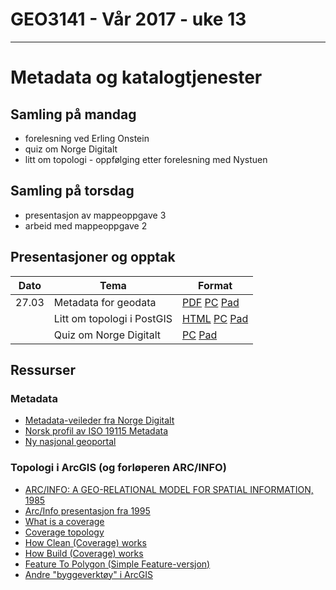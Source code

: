 # GEO3141 - Vår 2017 - uke 13
---

# Metadata og katalogtjenester


## Samling på mandag

- forelesning ved Erling Onstein
- quiz om Norge Digitalt
- litt om topologi - oppfølging etter forelesning med Nystuen


## Samling på torsdag

- presentasjon av mappeoppgave 3
- arbeid med mappeoppgave 2


## Presentasjoner og opptak

Dato |Tema |Format
---|---|---
27.03 |Metadata for geodata |[PDF](docs/Metadata_20170326_EO.pdf) [PC](https://screencast.uninett.no/relay/ansatt/erlingohig.no/2017/27.03/2779600/GEO3141_Metadata_20170327_del_a_-_20170327_101123_39.html) [Pad](https://screencast.uninett.no/relay/ansatt/erlingohig.no/2017/27.03/2779600/GEO3141_Metadata_20170327_del_a_-_20170327_101123_36.html)
| |Litt om topologi i PostGIS |[HTML](PostGIS-topology.html)  [PC](https://screencast.uninett.no/relay/ansatt/sverreshig.no/2017/27.03/1031600/GEO3141_-_Topologi_-_20170327_105005_39.html) [Pad](https://screencast.uninett.no/relay/ansatt/sverreshig.no/2017/27.03/1031600/GEO3141_-_Topologi_-_20170327_105005_36.html)
| |Quiz om Norge Digitalt |[PC](https://screencast.uninett.no/relay/ansatt/sverreshig.no/2017/27.03/831867/GEO3141_-_Norge-Digitalt-quiz_-_20170327_111036_39.html) [Pad](https://screencast.uninett.no/relay/ansatt/sverreshig.no/2017/27.03/831867/GEO3141_-_Norge-Digitalt-quiz_-_20170327_111036_36.html)


## Ressurser

### Metadata

- [Metadata-veileder fra Norge Digitalt][7]
- [Norsk profil av ISO 19115 Metadata](http://www.kartverket.no/globalassets/standard/sosi-standarden-del-1-og-2/sosi-standarden/del1_5_metadataprofil.pdf)
- [Ny nasjonal geoportal](https://www.geonorge.no/aktuelt/om-geonorge/ny-nasjonal-geoportal/)

### Topologi i ArcGIS (og forløperen ARC/INFO)

- [ARC/INFO: A GEO-RELATIONAL MODEL FOR SPATIAL INFORMATION, 1985](http://mapcontext.com/autocarto/proceedings/auto-carto-7/pdf/arcinfo-a-geo-relational-model-for-spatial-information.pdf)
- [Arc/Info presentasjon fra 1995](docs/ARC_INFO_The_World_s_GIS.pdf)
- [What is a coverage](http://desktop.arcgis.com/en/arcmap/latest/manage-data/coverages/what-is-a-coverage.htm)
- [Coverage topology](http://desktop.arcgis.com/en/arcmap/latest/manage-data/coverages/coverage-topology.htm)
- [How Clean (Coverage) works](http://desktop.arcgis.com/en/arcmap/latest/tools/coverage-toolbox/how-clean-works.htm)
- [How Build (Coverage) works](http://desktop.arcgis.com/en/arcmap/latest/tools/coverage-toolbox/how-build-works.htm)
- [Feature To Polygon (Simple Feature-versjon)](http://desktop.arcgis.com/en/arcmap/latest/tools/data-management-toolbox/feature-to-polygon.htm)
- [Andre "byggeverktøy" i ArcGIS](http://desktop.arcgis.com/en/arcmap/latest/tools/data-management-toolbox/an-overview-of-the-features-toolset.htm)

[7]:https://www.geonorge.no/Geodataarbeid/Levere-kartdata/veiledere/

